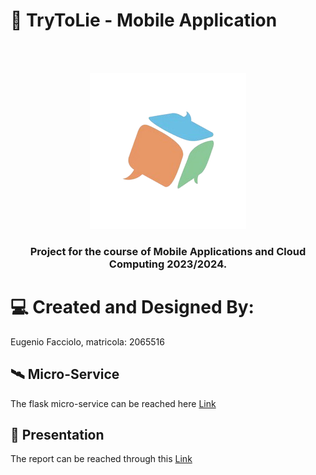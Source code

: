# 🎲 TryToLie - Mobile Application
<br />
<br />
<p align="center">
    <img src="app/src/main/assets/logo_trytolie.png" alt="TryToLie Logo" height="250">
  <h3 align="center"> Project for the course of Mobile Applications and Cloud Computing 2023/2024. </h3>
<p>


# 💻 Created and Designed By:

Eugenio Facciolo, matricola: 2065516

## 🛰️ Micro-Service

The flask micro-service can be reached here <a href="https://github.com/EFProject/TryToLie-MicroService-MACC">Link</a>

## 📖 Presentation

The report can be reached through this <a href="https://docs.google.com/presentation">Link</a>
